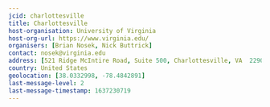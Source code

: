 ```yaml
---
jcid: charlottesville
title: Charlottesville 
host-organisation: University of Virginia 
host-org-url: https://www.virginia.edu/ 
organisers: [Brian Nosek, Nick Buttrick] 
contact: nosek@virginia.edu 
address: [521 Ridge McIntire Road, Suite 500, Charlottesville, VA  22903]
country: United States
geolocation: [38.0332998, -78.4842891]
last-message-level: 2
last-message-timestamp: 1637230719
---
```


